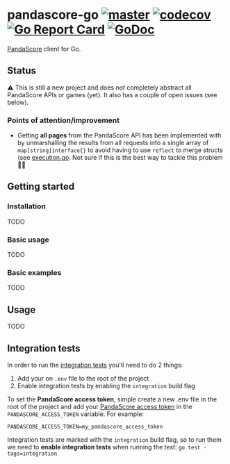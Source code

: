 # pandascore-go [![master](https://github.com/tmbrggmn/pandascore-go/workflows/master/badge.svg?branch=master)](https://github.com/tmbrggmn/pandascore-go/actions?query=workflow%3Amaster) [![codecov](https://codecov.io/gh/tmbrggmn/pandascore-go/branch/master/graph/badge.svg)](https://codecov.io/gh/tmbrggmn/pandascore-go) [![Go Report Card](https://goreportcard.com/badge/github.com/tmbrggmn/pandascore-go)](https://goreportcard.com/report/github.com/tmbrggmn/pandascore-go) [![GoDoc](https://godoc.org/github.com/tmbrggmn/pandascore-go?status.svg)](https://pkg.go.dev/github.com/tmbrggmn/pandascore-go)

[PandaScore](https://pandascore.co) client for Go.

## Status

:warning: This is still a new project and does *not* completely abstract all PandaScore APIs or games (yet). It also
has a couple of open issues (see below).

### Points of attention/improvement

 * Getting **all pages** from the PandaScore API has been implemented with by unmarshalling the results from all
 requests into a single array of `map[string]interface{}` to avoid having to use `reflect` to merge structs (see 
 [execution.go](execution.go). Not sure if this is the best way to tackle this problem :man_shrugging: 

## Getting started

### Installation

TODO

### Basic usage

TODO

### Basic examples

TODO

## Usage

TODO

## Integration tests

In order to run the [integration tests](integration_test.go) you'll need to do 2 things:
 1. Add your on `.env` file to the root of the project 
 2. Enable integration tests by enabling the `integration` build flag

To set the **PandaScore access token**, simple create a new .env file in the root
of the project and add your [PandaScore access token](https://pandascore.co/settings) in the `PANDASCORE_ACCESS_TOKEN` 
variable. For example:

```dotenv
PANDASCORE_ACCESS_TOKEN=my_pandascore_access_token
```

Integration tests are marked with the `integration` build flag, so to run them
we need to **enable integration tests** when running the test: `go test -tags=integration` 
